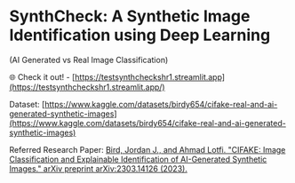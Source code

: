 # SynthCheck: A Synthetic Image Identification using Deep Learning

(AI Generated vs Real Image Classification)

🌐 Check it out! - [https://testsynthcheckshr1.streamlit.app](https://testsynthcheckshr1.streamlit.app/)

Dataset: [https://www.kaggle.com/datasets/birdy654/cifake-real-and-ai-generated-synthetic-images](https://www.kaggle.com/datasets/birdy654/cifake-real-and-ai-generated-synthetic-images)

Referred Research Paper: [Bird, Jordan J., and Ahmad Lotfi. "CIFAKE: Image Classification and Explainable Identification of AI-Generated Synthetic Images." arXiv preprint arXiv:2303.14126 (2023).](https://arxiv.org/pdf/2303.14126.pdf)

